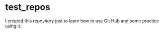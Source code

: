 # test_repos
I created this repository just to learn how to use Git Hub and some practice using it.
